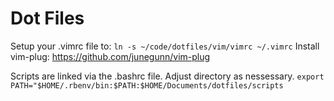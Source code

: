# Dot Files
Setup your .vimrc file to:
`ln -s ~/code/dotfiles/vim/vimrc ~/.vimrc`
Install vim-plug: https://github.com/junegunn/vim-plug

Scripts are linked via the .bashrc file. Adjust directory as nessessary.
`export PATH="$HOME/.rbenv/bin:$PATH:$HOME/Documents/dotfiles/scripts`
